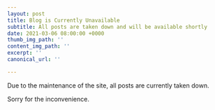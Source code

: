 ```yaml
---
layout: post
title: Blog is Currently Unavailable
subtitle: All posts are taken down and will be available shortly
date: 2021-03-06 08:00:00 +0000
thumb_img_path: ''
content_img_path: ''
excerpt: ''
canonical_url: ''

---
```

Due to the maintenance of the site, all posts are currently taken down.

Sorry for the inconvenience. 